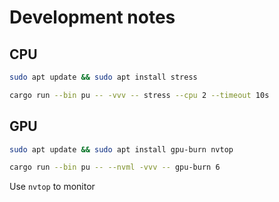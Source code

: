 # Development notes

## CPU

```sh
sudo apt update && sudo apt install stress
```

```sh
cargo run --bin pu -- -vvv -- stress --cpu 2 --timeout 10s
```

## GPU
```sh
sudo apt update && sudo apt install gpu-burn nvtop
```

```sh
cargo run --bin pu -- --nvml -vvv -- gpu-burn 6
```

Use `nvtop` to monitor
